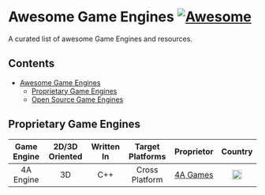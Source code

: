 # Awesome Game Engines [![Awesome](https://cdn.rawgit.com/sindresorhus/awesome/d7305f38d29fed78fa85652e3a63e154dd8e8829/media/badge.svg)](https://github.com/sindresorhus/awesome)
A curated list of awesome Game Engines and resources.

## Contents
- [Awesome Game Engines](#awesome-game-engine)
    - [Proprietary Game Engines](#proprietary-game-engines)
    - [Open Source Game Engines](#Open-Source-game-engines)

## Proprietary Game Engines

| Game Engine | 2D/3D Oriented | Written In | Target Platforms | Proprietor | Country |
| :---------: | :------------: | :--------: | :--------------: | :--------: | :-----: |
| 4A Engine | 3D | C++ | Cross Platform | [4A Games](http://www.4a-games.com/) | <img src="https://raw.githubusercontent.com/hjnilsson/country-flags/master/png100px/ua.png" alt="Ukraine" width="20px"> |
